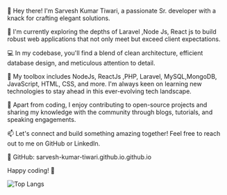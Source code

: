 👋 Hey there! I'm Sarvesh Kumar Tiwari, a passionate Sr. developer with a knack for crafting elegant solutions.

🚀 I'm currently exploring the depths of Laravel ,Node Js, React js to build robust web applications that not only meet but exceed client expectations.

💻 In my codebase, you'll find a blend of clean architecture, efficient database design, and meticulous attention to detail.

🔧 My toolbox includes NodeJs, ReactJs ,PHP, Laravel, MySQL,MongoDB, JavaScript, HTML, CSS, and more. I'm always keen on learning new technologies to stay ahead in this ever-evolving tech landscape.

🌟 Apart from coding, I enjoy contributing to open-source projects and sharing my knowledge with the community through blogs, tutorials, and speaking engagements.

📫 Let's connect and build something amazing together! Feel free to reach out to me on GitHub or LinkedIn.

🔗 GitHub: sarvesh-kumar-tiwari.github.io.github.io

Happy coding! 🚀


![Top Langs](https://github-readme-stats.vercel.app/api/top-langs/?username=sarvesh-kumar-tiwari&hide_progress=true)

